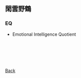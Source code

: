 ## 閑雲野鶴

### EQ

- Emotional Intelligence Quotient

<p style="margin-top: 100px;"></p>

[Back](./../../)
